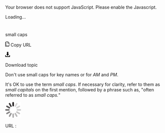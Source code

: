 Your browser does not support JavaScript. Please enable the Javascript.

Loading...

# 

small caps

![Copy URL](small-caps_files/Copy.png)
Copy URL

![Download](small-caps_files/Download.png)

Download topic

Don't use small caps for key names or for *AM* and *PM*. 

It's OK to use the term *small caps*. If necessary for clarity, refer to them as *small capitals* on the first mention, followed by a phrase such as, "often referred to as *small caps.*"

![In progress](small-caps_files/activity-large.gif)

URL :
